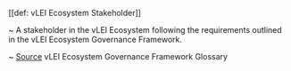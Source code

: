[[def: vLEI Ecosystem Stakeholder]]

~ A stakeholder in the vLEI Ecosystem following the requirements outlined in the vLEI Ecosystem Governance Framework.

~ [Source](https://www.gleif.org/vlei/introducing-the-vlei-ecosystem-governance-framework/2023-12-15_vlei-egf-v2.0-glossary_v1.3_final.pdf) vLEI Ecosystem Governance Framework Glossary
